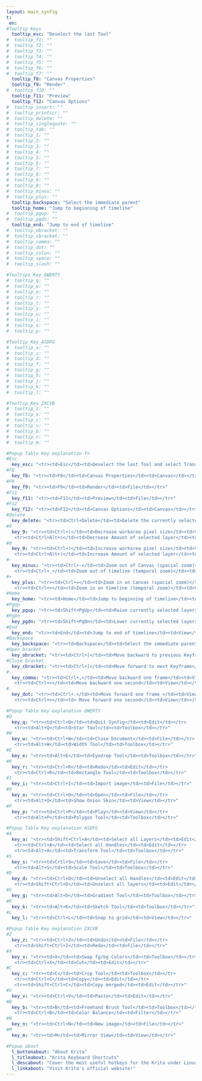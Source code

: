 ```yaml
---
layout: main_synfig
t:
 en:
#Tooltip Keys
  tooltip_esc: "Deselect the last Tool"
#  tooltip_f1: ""
#  tooltip_f2: ""
#  tooltip_f3: ""
#  tooltip_f4: ""
#  tooltip_f5: ""
#  tooltip_f6: ""
#  tooltip_f7: ""
  tooltip_f8: "Canvas Properties"
  tooltip_f9: "Render"
#  tooltip_f10: ""
  tooltip_f11: "Preview"
  tooltip_f12: "Canvas Options"
#  tooltip_insert: ""
#  tooltip_printscr: ""
#  tooltip_delete: ""
#  tooltip_singlequote: "" 
#  tooltip_tab: ""
#  tooltip_1: ""
#  tooltip_2: ""
#  tooltip_3: ""
#  tooltip_4: ""
#  tooltip_5: ""
#  tooltip_6: ""
#  tooltip_7: ""
#  tooltip_8: ""
#  tooltip_9: ""
#  tooltip_0: ""
#  tooltip_minus: ""
#  tooltip_plus: ""
  tooltip_backspace: "Select the immediate parent"
  tooltip_home: "Jump to beginning of timeline"
#  tooltip_pgup: ""
#  tooltip_pgdn: ""
  tooltip_end: "Jump to end of timeline"
#  tooltip_obracket: ""
#  tooltip_cbracket: ""
#  tooltip_comma: ""
#  tooltip_dot: ""
#  tooltip_colon: "" 
#  tooltip_space: ""
#  tooltip_slash: "" 

#Tooltips_Key_QWERTY
#  tooltip_q: ""
#  tooltip_w: ""
#  tooltip_e: ""
#  tooltip_r: ""
#  tooltip_t: ""
#  tooltip_y: ""
#  tooltip_u: ""
#  tooltip_i: ""
#  tooltip_o: ""
#  tooltip_p: ""

#Tooltip_Key_ASDFG
#  tooltip_a: ""
#  tooltip_s: ""
#  tooltip_d: ""
#  tooltip_f: ""
#  tooltip_g: ""
#  tooltip_h: ""
#  tooltip_j: ""
#  tooltip_k: ""
#  tooltip_l: ""

#Tooltip_Key_ZXCVB
#  tooltip_z: ""
#  tooltip_x: ""
#  tooltip_c: ""
#  tooltip_v: ""
#  tooltip_b: ""
#  tooltip_n: ""
#  tooltip_m: ""

#Popup Table Key explanation fn
#Esc
  key_esc: "<tr><td>Esc</td><td>Deselect the last Tool and select Transform Tool</td><td>Tool</td></tr>"
#F8
  key_f8: "<tr><td>F8</td><td>Canvas Properties</td><td>Canvas</td></tr>"
#F9
  key_f9: "<tr><td>F9</td><td>Render</td><td>File</td></tr>"
#F11
  key_f11: "<tr><td>F11</td><td>Preview</td><td>File</td></tr>"
#F12
  key_f12: "<tr><td>F12</td><td>Canvas Options</td><td>Canvas</td></tr>"
#Delete
  key_delete: "<tr><td>Ctrl+Delete</td><td>Delete the currently selected Canvas</td><td>Edit/Layer</td></tr>"
#9
  key_9: "<tr><td>Ctrl+(</td><td>Decrease workarea pixel size</td><td>View</td></tr>
   <tr><td>Ctrl+Alt+(</td><td>Decrease Amount of selected layer</td><td>View</td></tr>"
#0
  key_0: "<tr><td>Ctrl+)</td><td>Increase workarea pixel size</td><td>View</td></tr>
   <tr><td>Ctrl+Alt+)</td><td>Increase Amount of selected layer</td><td>View</td></tr>"
#-
  key_minus: "<tr><td>Ctrl+-</td><td>Zoom out of Canvas (spacial zoom)</td><td>View</td></tr>
   <tr><td>Ctrl+_</td><td>Zoom out of timeline (temporal zoom)</td><td>View</td></tr>"
#+
  key_plus: "<tr><td>Ctrl+=</td><td>Zoom in on Canvas (spacial zoom)</td><td>View</td></tr>
   <tr><td>Ctrl++</td><td>Zoom in on timeline (temporal zoom)</td><td>View</td></tr>"
#Home
  key_home: "<tr><td>Home</td><td>Jump to beginning of timeline</td><td>View</td></tr>"
#PgUp
  key_pgup: "<tr><td>Shift+PgUp</td><td>Raise currently selected layers</td><td>View</td></tr>"
#PgDn
  key_pgdn: "<tr><td>Shift+PgDn</td><td>Lower currently selected layers</td><td>View</td></tr>"
#End
  key_end: "<tr><td>End</td><td>Jump to end of timeline</td><td>View</td></tr>"
#Backspace
  key_backspace: "<tr><td>Backspace</td><td>Select the immediate parent Group Layer</td><td>Edit</td></tr>"
#Open bracket
  key_obracket: "<tr><td>Ctrl+[</td><td>Move backward to previous Keyframe</td><td>View</td></tr>"
#Close bracket
  key_cbracket: "<tr><td>Ctrl+]</td><td>Move forward to next Keyframe</td><td>Brushes</td></tr>"
#,
  key_comma: "<tr><td>Ctrl+,</td><td>Move backward one frame</td><td>View</td></tr>
   <tr><td>Ctrl+<</td><td>Move backward one second</td><td>View</td></tr>"
#.
  key_dot: "<tr><td>Ctrl+.</td><td>Move forward one frame </td><td>View</td></tr>
   <tr><td>Ctrl+></td><td> Move forward one second</td><td>View</td></tr>"

#Popup Table Key explanation QWERTY
#Q
  key_q: "<tr><td>Ctrl+Q</td><td>Quit Synfig</td><td>Edit</td></tr>
   <tr><td>Alt+Q</td><td>Star Tool</td><td>Toolbox</td></tr>"
#W
  key_w: "<tr><td>Ctrl+W</td><td>Close Document</td><td>File</td></tr>
   <tr><td>Alt+W</td><td>Width Tool</td><td>Toolbox</td></tr>"
#E
  key_e: "<tr><td>Alt+E</td><td>Eyedrop Tool</td><td>Toolbox</td></tr>"
#R
  key_r: "<tr><td>Ctrl+R</td><td>Redo</td><td>Edit</td></tr>
   <tr><td>Ctrl+R</td><td>Rectangle Tool</td><td>Toolbox</td></tr>"
#I
  key_i: "<tr><td>Ctrl+I</td><td>Import image</td><td>File</td></tr>"
#O
  key_o: "<tr><td>Ctrl+O</td><td>Open</td><td>File</td></tr>
   <tr><td>Alt+O</td><td>Show Onion Skin</td><td>View</td></tr>"
#P
  key_p: "<tr><td>Ctrl+P</td><td>Play</td><td>View</td></tr>
   <tr><td>Alt+P</td><td>Polygon Tool</td><td>Toolbox</td></tr>"

#Popup Table Key explanation ASDFG
#A
  key_a: "<tr><td>Shift+Ctrl+A</td><td>Select all Layers</td><td>Edit</td></tr>
   <tr><td>Ctrl+A</td><td>Select all Handles</td><td>Edit</td></tr>
   <tr><td>Alt+A</td><td>Transform Tool</td><td>Toolbox</td></tr>"
#S
  key_s: "<tr><td>Crtl+S</td><td>Save</td><td>File</td></tr>
   <tr><td>Alt+S</td><td>Scale Tool</td><td>Toolbox</td></tr>"
#D
  key_d: "<tr><td>Ctrl+D</td><td>Unselect all Handles</td><td>Edit</td></tr>
   <tr><td>Shift+Ctrl+D</td><td>Unselect all layers</td><td>Edit</td></tr>"
#G
  key_g: "<tr><td>Alt+D</td><td>Gradient Tool</td><td>Toolbox</td></tr>"
#K
  key_k: "<tr><td>Alt+K</td><td>Sketch Tool</td><td>Toolbox</td></tr>"	
#L
  key_l: "<tr><td>Ctrl+L</td><td>Snap to grid</td><td>View</td></tr>"

#Popup Table Key explanation ZXCVB
#Z
  key_z: "<tr><td>Ctrl+Z</td><td>Undo</td><td>File</td></tr>
   <tr><td>Shift+Ctrl+Z</td><td>Redo</td><td>File</td></tr>"
#X
  key_x: "<tr><td>X</td><td>Swap fg/bg Colors</td><td>Toolbox</td></tr>
   <tr><td>Ctrl+X</td><td>Cut</td><td>Edit</td></tr>"
#C
  key_c: "<tr><td>C</td><td>Crop Tool</td><td>Toolbox</td></tr>
   <tr><td>Ctrl+C</td><td>Copy</td><td>Edit</td></tr>
   <tr><td>Shift+Ctrl+C</td><td>Copy merged</td><td>Edit</td></tr>"
#V
  key_v: "<tr><td>Ctrl+V</td><td>Paste</td><td>Edit</td></tr>"
#B
  key_b: "<tr><td>B</td><td>Freehand Brush Tool</td><td>Toolbox</td></tr>
   <tr><td>Ctrl+B</td><td>Color Balance</td><td>Filter</td></tr>"
#N
  key_n: "<tr><td>Ctrl+N</td><td>New image</td><td>File</td></tr>"
#M
  key_m: "<tr><td>M</td><td>Mirror View</td><td>View</td></tr>"

#Popup about
  l_buttonabout: "About Krita"
  l_titleabout: "Krita Keyboard Shortcuts"
  l_descabout: "Cover the most useful hotkeys for the Krita under Linux. All keys can be assigned individually: Settings / Configure shortcuts."
  l_linkabout: "Visit Krita's official website!"
---
```



